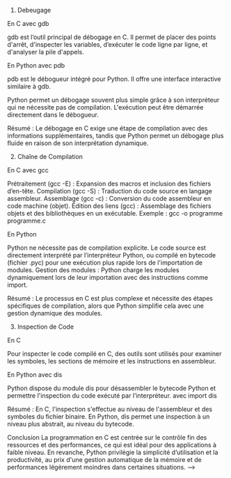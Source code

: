 1. Debeugage

En C avec gdb

gdb est l’outil principal de débogage en C. Il permet de placer des points d'arrêt, d'inspecter les variables, d’exécuter le code ligne par ligne, et d'analyser la pile d'appels.

En Python avec pdb

pdb est le débogueur intégré pour Python. Il offre une interface interactive similaire à gdb.

Python permet un débogage souvent plus simple grâce à son interpréteur qui ne nécessite pas de compilation. L'exécution peut être démarrée directement dans le débogueur.

Résumé : Le débogage en C exige une étape de compilation avec des informations supplémentaires, tandis que Python permet un débogage plus fluide en raison de son interprétation dynamique.

2. Chaîne de Compilation

En C avec gcc

Prétraitement (gcc -E) : Expansion des macros et inclusion des fichiers d’en-tête.
Compilation (gcc -S) : Traduction du code source en langage assembleur.
Assemblage (gcc -c) : Conversion du code assembleur en code machine (objet).
Édition des liens (gcc) : Assemblage des fichiers objets et des bibliothèques en un exécutable.
Exemple :
gcc -o programme programme.c

En Python

Python ne nécessite pas de compilation explicite. Le code source est directement interprété par l’interpréteur Python, ou compilé en bytecode (fichier .pyc) pour une exécution plus rapide lors de l'importation de modules.
Gestion des modules : Python charge les modules dynamiquement lors de leur importation avec des instructions comme import.

Résumé : Le processus en C est plus complexe et nécessite des étapes spécifiques de compilation, alors que Python simplifie cela avec une gestion dynamique des modules.

3. Inspection de Code

En C

Pour inspecter le code compilé en C, des outils sont utilisés pour examiner les symboles, les sections de mémoire et les instructions en assembleur.

En Python avec dis

Python dispose du module dis pour désassembler le bytecode Python et permettre l'inspection du code exécuté par l’interpréteur.
avec import dis


Résumé : En C, l'inspection s'effectue au niveau de l'assembleur et des symboles du fichier binaire. En Python, dis permet une inspection à un niveau plus abstrait, au niveau du bytecode.


Conclusion
La programmation en C est centrée sur le contrôle fin des ressources et des performances, ce qui est idéal pour des applications à faible niveau. En revanche, Python privilégie la simplicité d’utilisation et la productivité, au prix d'une gestion automatique de la mémoire et de performances légèrement moindres dans certaines situations. -->